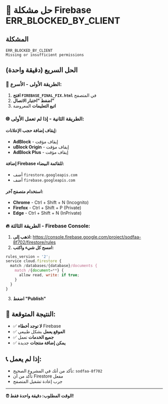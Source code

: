 # 🚨 حل مشكلة Firebase ERR_BLOCKED_BY_CLIENT

## المشكلة
```
ERR_BLOCKED_BY_CLIENT
Missing or insufficient permissions
```

## الحل السريع (دقيقة واحدة)

### 🔧 **الطريقة الأولى - الأسرع:**
1. **افتح `FIREBASE_FINAL_FIX.html`** في المتصفح
2. **اضغط "اختبار الاتصال"**
3. **اتبع التعليمات** المعروضة

### 🌐 **الطريقة الثانية - إذا لم تعمل الأولى:**

#### **إيقاف إضافة حجب الإعلانات:**
- **AdBlock** - إيقاف مؤقت
- **uBlock Origin** - إيقاف مؤقت  
- **AdBlock Plus** - إيقاف مؤقت

#### **إضافة Firebase للقائمة البيضاء:**
- أضف `firestore.googleapis.com`
- أضف `firebase.googleapis.com`

#### **استخدام متصفح آخر:**
- **Chrome** - Ctrl + Shift + N (Incognito)
- **Firefox** - Ctrl + Shift + P (Private)
- **Edge** - Ctrl + Shift + N (InPrivate)

### 🔥 **الطريقة الثالثة - Firebase Console:**

1. **اذهب إلى:** https://console.firebase.google.com/project/sodfaa-8f702/firestore/rules
2. **امسح كل شيء واكتب:**

```javascript
rules_version = '2';
service cloud.firestore {
  match /databases/{database}/documents {
    match /{document=**} {
      allow read, write: if true;
    }
  }
}
```

3. **اضغط "Publish"**

## 🎯 **النتيجة المتوقعة:**
- ✅ **لا توجد أخطاء** Firebase
- ✅ **الموقع يعمل** بشكل طبيعي
- ✅ **جميع الخدمات** تعمل
- ✅ **يمكن إضافة منتجات** جديدة

## 📞 **إذا لم يعمل:**
- تأكد من أنك في المشروع الصحيح: `sodfaa-8f702`
- تأكد من أن Firestore مفعل
- جرب إعادة تشغيل المتصفح

---
**⏰ الوقت المطلوب: دقيقة واحدة فقط!**






